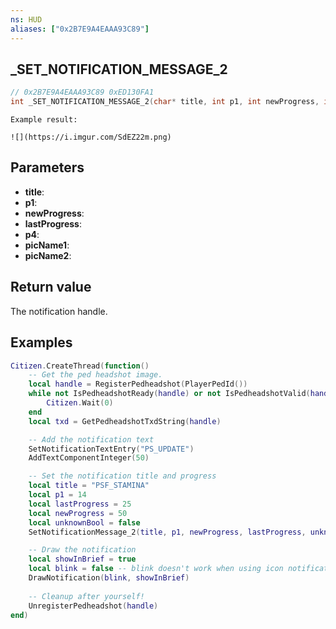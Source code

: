 ```yaml
---
ns: HUD
aliases: ["0x2B7E9A4EAAA93C89"]
---
```

## _SET_NOTIFICATION_MESSAGE_2

```c
// 0x2B7E9A4EAAA93C89 0xED130FA1
int _SET_NOTIFICATION_MESSAGE_2(char* title, int p1, int newProgress, int lastProgress, BOOL p4, char* picName1, char* picName2);
```

```
Example result:

![](https://i.imgur.com/SdEZ22m.png)
```

## Parameters
* **title**: 
* **p1**: 
* **newProgress**: 
* **lastProgress**: 
* **p4**: 
* **picName1**: 
* **picName2**: 

## Return value
The notification handle.

## Examples
```lua
Citizen.CreateThread(function()
    -- Get the ped headshot image.
    local handle = RegisterPedheadshot(PlayerPedId())
    while not IsPedheadshotReady(handle) or not IsPedheadshotValid(handle) do
        Citizen.Wait(0)
    end
    local txd = GetPedheadshotTxdString(handle)

    -- Add the notification text
    SetNotificationTextEntry("PS_UPDATE")
    AddTextComponentInteger(50)

    -- Set the notification title and progress
    local title = "PSF_STAMINA"
    local p1 = 14
    local lastProgress = 25
    local newProgress = 50
    local unknownBool = false
    SetNotificationMessage_2(title, p1, newProgress, lastProgress, unknownBool, txd, txd)

    -- Draw the notification
    local showInBrief = true
    local blink = false -- blink doesn't work when using icon notifications.
    DrawNotification(blink, showInBrief)
    
    -- Cleanup after yourself!
    UnregisterPedheadshot(handle)
end)
```
